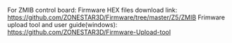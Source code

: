 For ZMIB control board:
Firmware HEX files download link:
https://github.com/ZONESTAR3D/Firmware/tree/master/Z5/ZMIB
Frimware upload tool and user guide(windows): 
https://github.com/ZONESTAR3D/Firmware-Upload-tool